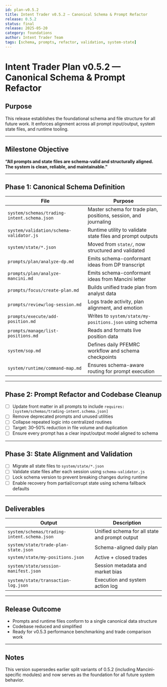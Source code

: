 ```yaml
---
id: plan-v0.5.2
title: Intent Trader v0.5.2 – Canonical Schema & Prompt Refactor
release: 0.5.2
status: final
release: 2025-05-20
category: foundations
author: Intent Trader Team
tags: [schema, prompts, refactor, validation, system-state]
---
```


# Intent Trader Plan v0.5.2 — Canonical Schema & Prompt Refactor

## Purpose

This release establishes the foundational schema and file structure for all future work. It enforces alignment across all prompt input/output, system state files, and runtime tooling.

---

## Milestone Objective

**“All prompts and state files are schema-valid and structurally aligned. The system is clean, reliable, and maintainable.”**

---

## Phase 1: Canonical Schema Definition

| File | Purpose |
|------|---------|
| `system/schemas/trading-intent.schema.json` | Master schema for trade plan, positions, session, and journaling |
| `system/validation/schema-validator.js` | Runtime utility to validate state files and prompt outputs |
| `system/state/*.json` | Moved from `state/`, now structured and validated |
| `prompts/plan/analyze-dp.md` | Emits schema-conformant ideas from DP transcript |
| `prompts/plan/analyze-mancini.md` | Emits schema-conformant ideas from Mancini letter |
| `prompts/focus/create-plan.md` | Builds unified trade plan from analyst data |
| `prompts/review/log-session.md` | Logs trade activity, plan alignment, and emotion |
| `prompts/execute/add-position.md` | Writes to `system/state/my-positions.json` using schema |
| `prompts/manage/list-positions.md` | Reads and formats live position data |
| `system/sop.md` | Defines daily PFEMRC workflow and schema checkpoints |
| `system/runtime/command-map.md` | Ensures schema-aware routing for prompt execution |

---

## Phase 2: Prompt Refactor and Codebase Cleanup

- [ ] Update front matter in all prompts to include `requires: [system/schemas/trading-intent.schema.json]`
- [ ] Remove deprecated prompts and unused utilities
- [ ] Collapse repeated logic into centralized routines
- [ ] Target: 30–50% reduction in file volume and duplication
- [ ] Ensure every prompt has a clear input/output model aligned to schema

---

## Phase 3: State Alignment and Validation

- [ ] Migrate all state files to `system/state/*.json`
- [ ] Validate state files after each session using `schema-validator.js`
- [ ] Lock schema version to prevent breaking changes during runtime
- [ ] Enable recovery from partial/corrupt state using schema fallback defaults

---

## Deliverables

| Output | Description |
|--------|-------------|
| `system/schemas/trading-intent.schema.json` | Unified schema for all state and prompt output |
| `system/state/trade-plan-state.json` | Schema-aligned daily plan |
| `system/state/my-positions.json` | Active + closed trades |
| `system/state/session-manifest.json` | Session metadata and market bias |
| `system/state/transaction-log.json` | Execution and system action log |

---

## Release Outcome

- Prompts and runtime files conform to a single canonical data structure
- Codebase reduced and simplified
- Ready for v0.5.3 performance benchmarking and trade comparison work

---

## Notes

This version supersedes earlier split variants of 0.5.2 (including Mancini-specific modules) and now serves as the foundation for all future system behavior.
